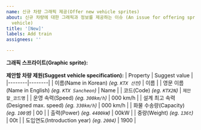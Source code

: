 ```yaml
---
name: 신규 차량 그래픽 제공(Offer new vehicle sprites)
about: 신규 차량에 대한 그래픽과 정보를 제공하는 이슈 (An issue for offering sprites and info for new
  vehicle)
title: '[New]'
labels: Add train
assignees: ''

---
```


**그래픽 스프라이트(Graphic sprite):**
<!--
여기에 그래픽 스프라이트를 첨부하세요.
Please attach the graphic sprite here.
-->


**제안할 차량 제원(Suggest vehicle specification):**
| Property | Suggest value |
|--------|--------|
| 이름(Name in Korean) _(eg. ``KTX 산천``)_ | 이름 |
| 영문 이름(Name in English) _(eg. ``KTX Sancheon``)_ | Name |
| 코드(Code) _(eg. ``KTX2N``)_ | ``제안할_코드명`` |
| 운영 속력(Speed) _(eg. ``300km/h``)_ | 000 km/h |
| 설계 최고 속력(Designed max. speed) _(eg. ``330km/h``)_ | 000 km/h |
| 화물 수송량(Capacity) _(eg. ``100명``)_ | 00 |
| 출력(Power) _(eg. ``4400kW``)_ | 00kW |
| 중량(Weight) _(eg. ``136t``)_ | 00t |
| 도입연도(Introduction year) _(eg. ``2004``)_ | 1900 |

